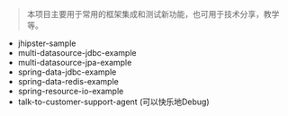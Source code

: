 > 本项目主要用于常用的框架集成和测试新功能，也可用于技术分享，教学等。

- jhipster-sample
- multi-datasource-jdbc-example
- multi-datasource-jpa-example
- spring-data-jdbc-example
- spring-data-redis-example
- spring-resource-io-example
- talk-to-customer-support-agent (可以快乐地Debug)
